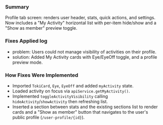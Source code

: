 ### Summary
Profile tab screen: renders user header, stats, quick actions, and settings. Now includes a "My Activity" horizontal list with per-item hide/show and a "Show as member" preview toggle.

### Fixes Applied log
- problem: Users could not manage visibility of activities on their profile.
- solution: Added My Activity cards with Eye/EyeOff toggle, and a profile preview mode.

### How Fixes Were Implemented
- Imported `TokiCard`, `Eye`, `EyeOff` and added `myActivity` state.
- Loaded activity on focus via `apiService.getMyActivity()`.
- Implemented `toggleActivityVisibility` calling `hideActivity`/`showActivity` then refreshing list.
- Inserted a section between stats and the existing sections list to render cards and a "Show as member" button that navigates to the user's public profile (`/user-profile/{id}`).


